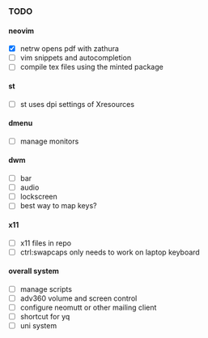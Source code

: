 ### TODO
#### neovim
- [x] netrw opens pdf with zathura
- [ ] vim snippets and autocompletion
- [ ] compile tex files using the minted package
#### st
- [ ] st uses dpi settings of Xresources
#### dmenu
- [ ] manage monitors
#### dwm
- [ ] bar
- [ ] audio
- [ ] lockscreen
- [ ] best way to map keys?
#### x11
- [ ] x11 files in repo
- [ ] ctrl:swapcaps only needs to work on laptop keyboard
#### overall system
- [ ] manage scripts
- [ ] adv360 volume and screen control
- [ ] configure neomutt or other mailing client
- [ ] shortcut for yq
- [ ] uni system
